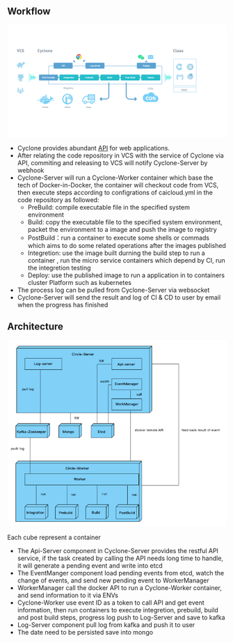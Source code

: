 ## Workflow
![flow](flow.png)
- Cyclone provides abundant [API](http://118.193.142.27:7099/apidocs/) for web applications.
- After relating the code repository in VCS with the service of Cyclone via API, commiting and releasing to VCS will notify Cyclone-Server by webhook
- Cyclone-Server will run a Cyclone-Worker container which base the tech of Docker-in-Docker, the container will checkout code from VCS, then execute steps according to configrations of caicloud.yml in the code repository as followed: 
  - PreBuild: compile executable file in the specified system environment
  - Build: copy the executable file to the specified system environment, packet the environment to a image and push the image to registry
  - PostBuild：run a container to execute some shells or commads which aims to do some related operations after the images published
  - Integretion: use the image built durning the build step to run a container , run the micro service containers which depend by CI, run the integretion testing
  - Deploy: use the published image to run a application in to containers cluster Platform such as kubernetes
- The process log can be pulled from Cyclone-Server via websocket
- Cyclone-Server will send the result and log of CI & CD to user by email when the progress has finished

## Architecture
![architecture](architecture.png)

Each cube represent a container
- The Api-Server component in Cyclone-Server provides the restful API service, if the task created by calling the API needs long time to handle, it will generate a pending event and write into etcd
- The EventManger component load pending events from etcd, watch the change of events, and send new pending event to WorkerManager
- WorkerManager call the docker API to run a Cyclone-Worker container, and send information to it via ENVs
- Cyclone-Worker use event ID as a token to call API and get event information, then run containers to execute integretion, prebuild, build and post build steps, progress log push to Log-Server and save to kafka
- Log-Server component pull log from kafka and push it to user
- The date need to be persisted save into mongo
